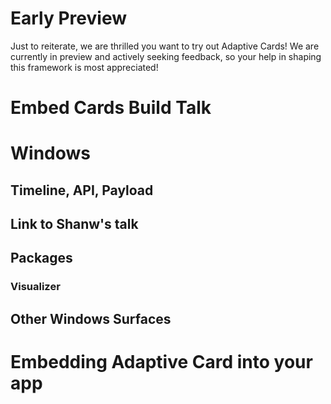 


# Early Preview

Just to reiterate, we are thrilled you want to try out Adaptive Cards! 
We are currently in preview and actively seeking feedback, so your help in shaping this framework is most appreciated!

# Embed Cards Build Talk


# Windows

## Timeline, API, Payload

## Link to Shanw's talk

## Packages

### Visualizer

## Other Windows Surfaces

# Embedding Adaptive Card into your app
